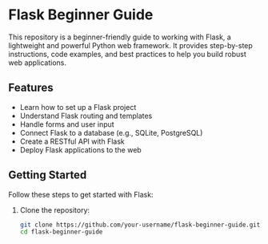 # Flask Beginner Guide

This repository is a beginner-friendly guide to working with Flask, a lightweight and powerful Python web framework. It provides step-by-step instructions, code examples, and best practices to help you build robust web applications.

## Features
- Learn how to set up a Flask project
- Understand Flask routing and templates
- Handle forms and user input
- Connect Flask to a database (e.g., SQLite, PostgreSQL)
- Create a RESTful API with Flask
- Deploy Flask applications to the web

## Getting Started
Follow these steps to get started with Flask:

1. Clone the repository:
   ```bash
   git clone https://github.com/your-username/flask-beginner-guide.git
   cd flask-beginner-guide

